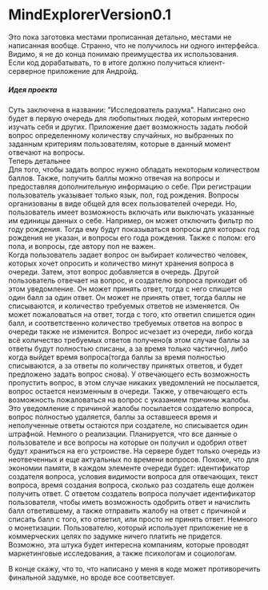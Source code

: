 # MindExplorerVersion0.1
<div>Это пока заготовка местами прописанная детально, местами не написанная вообще. Странно, что не получилось ни одного интерфейса.
Видимо, я не до конца понимаю преимущества их использования.</div>
<div>Если код дорабатывать, то в итоге должно получиться клиент-серверное приложение для Андройд.</div>
<h5>Идея проекта</h5>
<div>Суть заключена в названии: "Исследователь разума". Написано оно будет в первую очередь для любопытных людей, которым интересно изучать себя и других. Приложение дает возможность задать любой вопрос определенному количеству случайных, но выбранных по заданным критериям пользователям, которые в данный момент отвечают на вопросы.</div>
<div>Теперь детальнее</div>
<div>Для того, чтобы задать вопрос нужно обладать некоторым количеством баллов. Также, получить баллы можно отвечая на вопросы и предоставляя дополнительную информацию о себе. При регистрации пользователь указывает только язык, пол, год рождения. Вопросы организованы в виде общей для всех пользователей очереди. Но, пользователь имеет возможность включать или выключать указанные им единицы данных о себе. Например, он может отключить фильтр по году рождения. Тогда ему будут показываться вопросы для которых год рождения не указан, и вопросы его года рождения. Также с полом: его пола, и вопросы, где автору пол не важен.</div> 
Когда пользователь задает вопрос он выбирает количество человек, которых хочет опросить и количество минут хранения вопроса в очереди.
Затем, этот вопрос добавляется в очередь. Другой пользователь отвечает на вопрос, и создателю вопроса приходит об этом уведомление.
Он может принять ответ, тогда с него спишется один балл за один ответ. Он может не принять ответ, тогда баллы не списываются, 
и количество требуемых ответов не изменяется. Он может пожаловаться на ответ, тогда с того, кто ответил спишется один балл, и
соответственно количество требуемых ответов на вопрос в очереди также не изменится. Вопрос исчезает из очереди, либо когда всё количество
требуемых ответов получено(в этом случае баллы за ответы будут полностью списаны, а за время только частично),
либо когда выйдет время вопроса(тогда баллы за время полностью списываются, а за ответы по количеству принятых ответов, и будет предложено 
задать вопрос снова).
У отвечающего есть возможность пропустить вопрос, в этом случае никаких уведомлений не посылается, вопрос остается неизменным в очереди.
Также, у отвечающего есть возможность пожаловаться на вопрос с указанием причины жалобы. Это уведомление с причиной жалобы 
посылается создателю вопроса, вопрос полностью удаляется, баллы за оставшееся время и неполученные ответы остаются при создателе,
но списывается один штрафной.
Немного о реализации.
Планируется, что все данные о пользователе и все вопросы на которые он получил и одобрил ответ будут
храниться на его устроистве.
На сервере будет только очередь из неотвеченных и еще актуальных по времени вопросов. Похоже, что для экономии памяти, в каждом элементе
очереди будет: идентификатор создателя вопроса, условия видимости вопроса для отвечающих, текст вопроса, время создания вопроса, сколько
раз создатель еще должен получить ответ. С ответом создатель вопроса получает идентификатор пользователя, чтобы иметь возможность одобрить 
ответ и начислить балл ответившему, а также отправить жалобу на ответ с причиной и списать балл с того, кто ответил, или просто не принять
ответ.
Немного о монетизации.
Пользователю, который использует приложение не в коммерческих целях по задумке ничего платить не придется.
Возможно, эта штука будет интересна компаниям, которые проводят маркетинговые исследования, а также психологам и социологам.

В конце скажу, что то, что написано у меня в коде может противоречить финальной задумке, но вроде все соответсвует.



